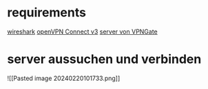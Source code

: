 # requirements
[wireshark](https://www.wireshark.org/)
[openVPN Connect v3](https://openvpn.net/client/client-connect-vpn-for-windows/)
[server von VPNGate](https://www.vpngate.net/en/)

# server aussuchen und verbinden


![[Pasted image 20240220101733.png]]